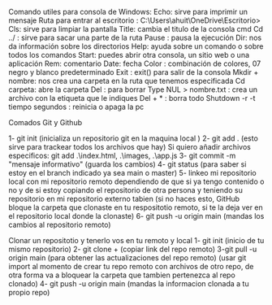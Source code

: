 Comando utiles para consola de Windows:
Echo: sirve para imprimir un mensaje
 Ruta para entrar al escritorio : C:\Users\ahuit\OneDrive\Escritorio>
Cls: sirve para limpiar la pantalla
Title: cambia el titulo de la consola cmd
Cd ../  : sirve para sacar una parte de la ruta
Pause : pausa la ejecución
Dir: nos da información sobre los directorios
Help: ayuda sobre un comando o sobre todos los comandos
Start: puedes abrir otra consola, un sitio web o una aplicación
Rem: comentario
Date: fecha
Color : combinación de colores, 07 negro y blanco predeterminado
Exit : exit() para salir de la consola
Mkdir + nombre: nos crea una carpeta en la ruta que tenemos especificada
Cd carpeta: abre la carpeta
Del : para borrar
Type NUL > nombre.txt : crea un archivo con la etiqueta que le indiques
Del + * : borra todo
Shutdown -r -t tiempo segundos : reinicia o apaga la pc

Comados Git y Github

1- git init       (inicializa un repositorio git en la maquina local )
2- git add . (esto sirve para trackear todos los archivos que hay)
Si quiero añadir archivos especificos:
git add .\index.html, .\images, .\app.js
3- git commit -m "mensaje informativo" (guarda los cambios)
4- git status (para saber si estoy en el branch indicado ya sea main o master)
5- linkeo mi repositorio local con mi repositorio remoto dependiendo de que si ya tengo contenido o no
y de si estoy copiando el repositorio de otra persona y teniendo su repositorio en mi repositorio externo tabien (si no haces esto, GitHub bloque la carpeta que clonaste en tu respositotio remoto, si te la deja ver en el repositorio local donde la clonaste)
6- git push -u origin main (mandas los cambios al repositorio remoto)

Clonar un repositotio y tenerlo vos en tu remoto y local
1- git init (inicio de tu mismo repositorio)
2- git clone + (copiar link del repo remoto)
3-git pull -u origin main (para obtener las actualizaciones del repo remoto)
(usar git import al momento de crear tu repo remoto con archivos de otro repo, de otra forma va a bloquear la carpeta que tambien pertenezca al repo clonado)
4- git push -u origin main (mandas la informacion clonada a tu propio repo)
